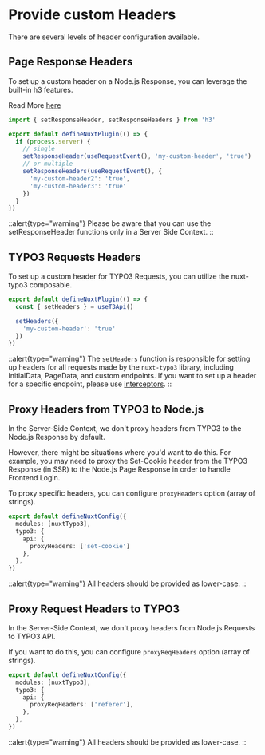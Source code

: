 # Provide custom Headers

There are several levels of header configuration available. 

## Page Response Headers

To set up a custom header on a Node.js Response, you can leverage the built-in h3 features.

Read More [here](https://www.jsdocs.io/package/h3#setResponseHeader)
```ts [plugins/setResponseHeader.ts]
import { setResponseHeader, setResponseHeaders } from 'h3'

export default defineNuxtPlugin(() => {
  if (process.server) {
    // single
    setResponseHeader(useRequestEvent(), 'my-custom-header', 'true')
    // or multiple
    setResponseHeaders(useRequestEvent(), {
      'my-custom-header2': 'true',
      'my-custom-header3': 'true'
    })
  }
})
```

::alert{type="warning"}
Please be aware that you can use the setResponseHeader functions only in a Server Side Context.
::

## TYPO3 Requests Headers

To set up a custom header for TYPO3 Requests, you can utilize the nuxt-typo3 composable.


```ts [plugins/setRequestHeader.ts]
export default defineNuxtPlugin(() => {
  const { setHeaders } = useT3Api()

  setHeaders({
    'my-custom-header': 'true'
  })
})
```
::alert{type="warning"}
The `setHeaders` function is responsible for setting up headers for all requests made by the `nuxt-typo3` library, including InitialData, PageData, and custom endpoints. If you want to set up a header for a specific endpoint, please use [interceptors](api-interceptors.md).
::

## Proxy Headers from TYPO3 to Node.js

In the Server-Side Context, we don't proxy headers from TYPO3 to the Node.js Response by default.

However, there might be situations where you'd want to do this. For example, you may need to proxy the Set-Cookie header from the TYPO3 Response (in SSR) to the Node.js Page Response in order to handle Frontend Login.

To proxy specific headers, you can configure `proxyHeaders` option (array of strings).

```ts [nuxt.config.ts]
export default defineNuxtConfig({
  modules: [nuxtTypo3],
  typo3: {
    api: {
      proxyHeaders: ['set-cookie']
    },
  },
})
```

::alert{type="warning"}
All headers should be provided as lower-case.
::


## Proxy Request Headers to TYPO3

In the Server-Side Context, we don't proxy headers from Node.js Requests to TYPO3 API.

If you want to do this, you can configure `proxyReqHeaders` option (array of strings).

```ts [nuxt.config.ts]
export default defineNuxtConfig({
  modules: [nuxtTypo3],
  typo3: {
    api: {
      proxyReqHeaders: ['referer'],
    },
  },
})
```

::alert{type="warning"}
All headers should be provided as lower-case.
::
